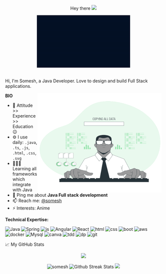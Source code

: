 <p align="center"> Hey there <img src="https://media.giphy.com/media/hvRJCLFzcasrR4ia7z/giphy.gif" width="25px" />
<div align="center" width="50">
 <img src="https://github.com/somesh526/somesh526/blob/main/welcome%20gif.gif" alt="Welcome!" width="300"/>
 </div>
<br />

Hi, I'm Somesh, a Java Developer. Love to design and build Full Stack applications.

<img align="right" alt="GIF" src="https://github.com/somesh526/somesh526/blob/main/animation.gif?raw=true" width="400" height="320" />

**BIO**

- 🌱 Attitude >> Experience >> Education :wink:
- ⚙️ I use daily: `.java`, `.ts`, `.js`, `.html`, `.css`, `.svg`
- 👨🏽‍💻 Learning all frameworks which integrate with Java 
- 💬 Ping me about **Java Full stack development**
- 📫 Reach me: [@somesh](https://www.linkedin.com/in/someshjampa/)
- ⚡️ Interests: Anime

**Technical Expertise:** 
<p>
<img src="https://img.shields.io/badge/Java-E34F26?logo=java&logoColor=white&style-the-badge" alt="Java"/>
 
<img src="https://img.shields.io/badge/Spring-FFF?logo=spring&logoColor=green&style-the-badge" alt="Spring"/>
 
<img src="https://img.shields.io/badge/JavaScript-F7DF1E?logo=javascript&logoColor=white&style-the-badge" alt="js"  />

<img src="https://img.shields.io/badge/Angular-FFF?logo=angular&logoColor=red&style-the-badge" alt="Angular"/>
 
<img src="https://img.shields.io/badge/React-FFF?logo=react&logoColor=blue&style-the-badge" alt="React"/>
 
<img src="https://img.shields.io/badge/HTML-E34F26?logo=html5&logoColor=white&style-the-badge" alt="html"  />
  
<img src="https://img.shields.io/badge/CSS-ffcccc?logo=css3&logoColor=white&style-the-badge" alt="css"  />

<img src="https://img.shields.io/badge/BootStrap-003b5f?logo=bootstrap&logoColor=white&style-the-badge" alt="boot"  />

<img src="https://img.shields.io/badge/AWS-FFF?logo=amazon&logoColor=orange&style-the-badge" alt="aws"/>
 
<img src="https://img.shields.io/badge/Docker-FFF?logo=docker&logoColor=blue&style-the-badge" alt="docker"/>

<img src="https://img.shields.io/badge/Mysql-303030?logo=mysql&logoColor=white&style-the-badge" alt="Mysql"/>

<img src="https://img.shields.io/badge/Junit/Mockito-B3FFFF?logo=&logoColor=white&style-the-badge" alt="canva"/>
 
<img src="https://img.shields.io/badge/TestDrivenDevelopment-FFF?logo=tdd&logoColor=&style-the-badge" alt="tdd"/>
 
<img src="https://img.shields.io/badge/DesignPatterns-FFF?logo=&logoColor=&style-the-badge" alt="dp"/>

<img src="https://img.shields.io/badge/Git-DC3E15?logo=git&logoColor=white&style-the-badge" alt="git"/>
</p>

📈 My GitHub Stats
<br />

  <p align="center"><img src="https://github-readme-stats.vercel.app/api/top-langs?username=somesh526&show_icons=true&theme=gotham&locale=en&layout=compact">
 <p align="center"><img src="https://github-readme-stats.vercel.app/api?username=somesh526&show_icons=true&theme=gotham&bg_color=0,000000,130F40" alt="somesh" />
 <img src="https://github-readme-streak-stats.herokuapp.com/?user=somesh526&theme=gotham" alt="Github Streak Stats">
 <img src="https://activity-graph.herokuapp.com/graph?username=somesh526&theme=react-dark&color=45EBA5&line=C0C0C0&point=0">
